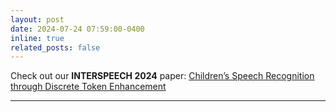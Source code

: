 ```yaml
---
layout: post
date: 2024-07-24 07:59:00-0400
inline: true
related_posts: false
---
```


Check out our **INTERSPEECH 2024** paper: <a href="https://arxiv.org/pdf/2406.13431">Children’s Speech Recognition through Discrete Token Enhancement</a>

---